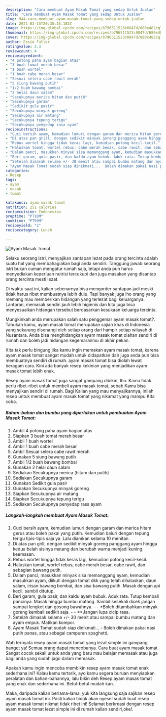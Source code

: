 ```yaml
---
description: "Cara membuat Ayam Masak Tomat yang sedap Untuk Jualan"
title: "Cara membuat Ayam Masak Tomat yang sedap Untuk Jualan"
slug: 944-cara-membuat-ayam-masak-tomat-yang-sedap-untuk-jualan
date: 2021-03-15T20:35:15.182Z
image: https://img-global.cpcdn.com/recipes/b796511523c0847d/680x482cq70/ayam-masak-tomat-foto-resep-utama.jpg
thumbnail: https://img-global.cpcdn.com/recipes/b796511523c0847d/680x482cq70/ayam-masak-tomat-foto-resep-utama.jpg
cover: https://img-global.cpcdn.com/recipes/b796511523c0847d/680x482cq70/ayam-masak-tomat-foto-resep-utama.jpg
author: Essie Fuller
ratingvalue: 3.3
reviewcount: 4
recipeingredient:
- "4 potong paha ayam bagian atas"
- "3 buah tomat merah besar"
- "1 buah wortel"
- "1 buah cabe merah besar"
- "Sesuai selera cabe rawit merah"
- "5 siung bawang putih"
- "1/2 buah bawang bombai"
- "2 helai daun salam"
- "Secukupnya merica hitam dan putih"
- "Secukupnya garam"
- "Sedikit gula pasir"
- "Secukupnya minyak goreng"
- "Secukupnya air matang"
- "Secukupnya tepung terigu"
- "Secukupnya penyedap rasa ayam"
recipeinstructions:
- "Cuci bersih ayam, kemudian lumuri dengan garam dan merica hitam gerus atau boleh pakai yang putih. Kemudian baluri dengan tepung terigu tipis-tipis saja ya. Lalu diamkan selama 10 menitan."
- "Di atas pan grill, dengan sedikit minyak goreng panggang ayam hingga kedua belah sisinya matang dan berubah warna menjadi kuning keemasan."
- "Rebus wortel hingga tidak keras lagi, kemudian potong kecil-kecil."
- "Haluskan tomat, wortel rebus, cabe merah besar, cabe rawit, dan sebagian bawang putih."
- "Dalam panci, masukkan minyak sisa memanggang ayam, kemudian masukkan ayam, diikuti dengan tomat dkk yang telah dihaluskan, daun salam, irisan bawang bombai, dan sisa bawang putih. Masak dengan api kecil, sambil ditutup."
- "Beri garam, gula pasir, dan kaldu ayam bubuk. Aduk rata. Tutup kembali pancinya. Masak hingga bumbu matang. Sambil sesekali dicek jangan sampai lengket dan gosong bawahnya.   *Boleh ditambahkan minyak goreng kembali sedikit saja.   **Jangan lupa cicip rasa."
- "Setelah dimasak selama +/- 30 menit atau sampai bumbu matang dan ayam empuk. Matikan kompor."
- "Ayam Masak Tomat sudah siap dinikmati...  Boleh dimakan pakai nasi putih panas, atau sebagai campuran spaghetti."
categories:
- Resep
tags:
- ayam
- masak
- tomat

katakunci: ayam masak tomat 
nutrition: 251 calories
recipecuisine: Indonesian
preptime: "PT10M"
cooktime: "PT59M"
recipeyield: "2"
recipecategory: Lunch

---
```



![Ayam Masak Tomat](https://img-global.cpcdn.com/recipes/b796511523c0847d/680x482cq70/ayam-masak-tomat-foto-resep-utama.jpg)

Selaku seorang istri, menyajikan santapan lezat pada orang tercinta adalah suatu hal yang membahagiakan bagi anda sendiri. Tanggung jawab seorang istri bukan cuman mengatur rumah saja, tetapi anda pun harus menyediakan keperluan nutrisi tercukupi dan juga masakan yang disantap orang tercinta mesti lezat.

Di waktu  saat ini, kalian sebenarnya bisa mengorder santapan jadi meski tidak harus ribet membuatnya lebih dulu. Tapi banyak juga lho orang yang memang mau memberikan hidangan yang terlezat bagi keluarganya. Lantaran, memasak sendiri jauh lebih higienis dan kita juga bisa menyesuaikan hidangan tersebut berdasarkan kesukaan keluarga tercinta. 



Mungkinkah anda merupakan salah satu penggemar ayam masak tomat?. Tahukah kamu, ayam masak tomat merupakan sajian khas di Indonesia yang sekarang disenangi oleh setiap orang dari hampir setiap wilayah di Nusantara. Anda bisa menghidangkan ayam masak tomat olahan sendiri di rumah dan boleh jadi hidangan kegemaranmu di akhir pekan.

Kita tak perlu bingung jika kamu ingin memakan ayam masak tomat, karena ayam masak tomat sangat mudah untuk didapatkan dan juga anda pun bisa membuatnya sendiri di rumah. ayam masak tomat bisa diolah lewat beragam cara. Kini ada banyak resep kekinian yang menjadikan ayam masak tomat lebih enak.

Resep ayam masak tomat juga sangat gampang dibikin, lho. Kamu tidak perlu ribet-ribet untuk membeli ayam masak tomat, sebab Kamu bisa menyajikan sendiri di rumah. Bagi Kalian yang mau menyajikannya, inilah resep untuk membuat ayam masak tomat yang nikamat yang mampu Kita coba.

<!--inarticleads1-->

##### Bahan-bahan dan bumbu yang diperlukan untuk pembuatan Ayam Masak Tomat:

1. Ambil 4 potong paha ayam bagian atas
1. Siapkan 3 buah tomat merah besar
1. Ambil 1 buah wortel
1. Ambil 1 buah cabe merah besar
1. Ambil Sesuai selera cabe rawit merah
1. Gunakan 5 siung bawang putih
1. Ambil 1/2 buah bawang bombai
1. Gunakan 2 helai daun salam
1. Sediakan Secukupnya merica (hitam dan putih)
1. Sediakan Secukupnya garam
1. Gunakan Sedikit gula pasir
1. Gunakan Secukupnya minyak goreng
1. Siapkan Secukupnya air matang
1. Siapkan Secukupnya tepung terigu
1. Sediakan Secukupnya penyedap rasa ayam




<!--inarticleads2-->

##### Langkah-langkah membuat Ayam Masak Tomat:

1. Cuci bersih ayam, kemudian lumuri dengan garam dan merica hitam gerus atau boleh pakai yang putih. Kemudian baluri dengan tepung terigu tipis-tipis saja ya. Lalu diamkan selama 10 menitan.
1. Di atas pan grill, dengan sedikit minyak goreng panggang ayam hingga kedua belah sisinya matang dan berubah warna menjadi kuning keemasan.
1. Rebus wortel hingga tidak keras lagi, kemudian potong kecil-kecil.
1. Haluskan tomat, wortel rebus, cabe merah besar, cabe rawit, dan sebagian bawang putih.
1. Dalam panci, masukkan minyak sisa memanggang ayam, kemudian masukkan ayam, diikuti dengan tomat dkk yang telah dihaluskan, daun salam, irisan bawang bombai, dan sisa bawang putih. Masak dengan api kecil, sambil ditutup.
1. Beri garam, gula pasir, dan kaldu ayam bubuk. Aduk rata. Tutup kembali pancinya. Masak hingga bumbu matang. Sambil sesekali dicek jangan sampai lengket dan gosong bawahnya.  -  - *Boleh ditambahkan minyak goreng kembali sedikit saja.  -  - **Jangan lupa cicip rasa.
1. Setelah dimasak selama +/- 30 menit atau sampai bumbu matang dan ayam empuk. Matikan kompor.
1. Ayam Masak Tomat sudah siap dinikmati...  - Boleh dimakan pakai nasi putih panas, atau sebagai campuran spaghetti.




Wah ternyata resep ayam masak tomat yang lezat simple ini gampang banget ya! Semua orang dapat mencobanya. Cara buat ayam masak tomat Sangat cocok sekali untuk anda yang baru mau belajar memasak atau juga bagi anda yang sudah jago dalam memasak.

Apakah kamu ingin mencoba membikin resep ayam masak tomat enak sederhana ini? Kalau kamu tertarik, ayo kamu segera buruan menyiapkan peralatan dan bahan-bahannya, lalu bikin deh Resep ayam masak tomat yang enak dan sederhana ini. Betul-betul mudah kan. 

Maka, daripada kalian berlama-lama, yuk kita langsung saja sajikan resep ayam masak tomat ini. Pasti kalian tiidak akan nyesel sudah buat resep ayam masak tomat nikmat tidak ribet ini! Selamat berkreasi dengan resep ayam masak tomat lezat simple ini di rumah kalian sendiri,oke!.

